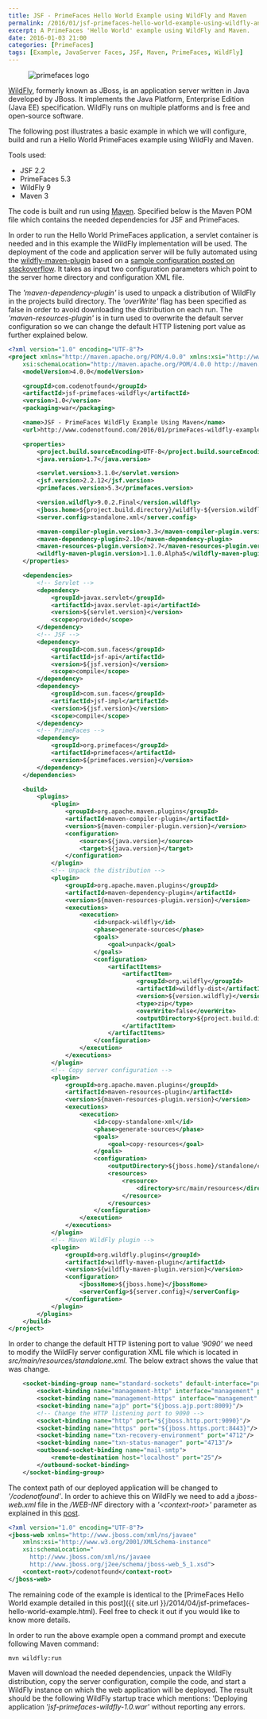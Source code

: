 ```yaml
---
title: JSF - PrimeFaces Hello World Example using WildFly and Maven
permalink: /2016/01/jsf-primefaces-hello-world-example-using-wildfly-and-maven.html
excerpt: A PrimeFaces 'Hello World' example using WildFly and Maven.
date: 2016-01-03 21:00
categories: [PrimeFaces]
tags: [Example, JavaServer Faces, JSF, Maven, PrimeFaces, WildFly]
---
```


<figure>
    <img src="{{ site.url }}/assets/images/logos/primefaces-logo.png" alt="primefaces logo">
</figure>

[WildFly](http://wildfly.org/), formerly known as JBoss, is an application server written in Java developed by JBoss. It implements the Java Platform, Enterprise Edition (Java EE) specification. WildFly runs on multiple platforms and is free and open-source software.

The following post illustrates a basic example in which we will configure, build and run a Hello World PrimeFaces example using WildFly and Maven.

Tools used:
* JSF 2.2
* PrimeFaces 5.3
* WildFly 9
* Maven 3

The code is built and run using [Maven](https://maven.apache.org/). Specified below is the Maven POM file which contains the needed dependencies for JSF and PrimeFaces.

In order to run the Hello World PrimeFaces application, a servlet container is needed and in this example the WildFly implementation will be used. The deployment of the code and application server will be fully automated using the [wildfly-maven-plugin](https://docs.jboss.org/wildfly/plugins/maven/latest/) based on a [sample configuration posted on stackoverflow](http://stackoverflow.com/a/29127121/4201470). It takes as input two configuration parameters which point to the server home directory and configuration XML file.

The <var>'maven-dependency-plugin'</var> is used to unpack a distribution of WildFly in the projects build directory. The <var>'overWrite'</var> flag has been specified as false in order to avoid downloading the distribution on each run. The <var>'maven-resources-plugin'</var> is in turn used to overwrite the default server configuration so we can change the default HTTP listening port value as further explained below.

``` xml
<?xml version="1.0" encoding="UTF-8"?>
<project xmlns="http://maven.apache.org/POM/4.0.0" xmlns:xsi="http://www.w3.org/2001/XMLSchema-instance"
    xsi:schemaLocation="http://maven.apache.org/POM/4.0.0 http://maven.apache.org/xsd/maven-4.0.0.xsd">
    <modelVersion>4.0.0</modelVersion>

    <groupId>com.codenotfound</groupId>
    <artifactId>jsf-primefaces-wildfly</artifactId>
    <version>1.0</version>
    <packaging>war</packaging>

    <name>JSF - PrimeFaces WildFly Example Using Maven</name>
    <url>http://www.codenotfound.com/2016/01/primeFaces-wildfly-example-using-maven.html</url>

    <properties>
        <project.build.sourceEncoding>UTF-8</project.build.sourceEncoding>
        <java.version>1.7</java.version>

        <servlet.version>3.1.0</servlet.version>
        <jsf.version>2.2.12</jsf.version>
        <primefaces.version>5.3</primefaces.version>

        <version.wildfly>9.0.2.Final</version.wildfly>
        <jboss.home>${project.build.directory}/wildfly-${version.wildfly}</jboss.home>
        <server.config>standalone.xml</server.config>

        <maven-compiler-plugin.version>3.3</maven-compiler-plugin.version>
        <maven-dependency-plugin>2.10</maven-dependency-plugin>
        <maven-resources-plugin.version>2.7</maven-resources-plugin.version>
        <wildfly-maven-plugin.version>1.1.0.Alpha5</wildfly-maven-plugin.version>
    </properties>

    <dependencies>
        <!-- Servlet -->
        <dependency>
            <groupId>javax.servlet</groupId>
            <artifactId>javax.servlet-api</artifactId>
            <version>${servlet.version}</version>
            <scope>provided</scope>
        </dependency>
        <!-- JSF -->
        <dependency>
            <groupId>com.sun.faces</groupId>
            <artifactId>jsf-api</artifactId>
            <version>${jsf.version}</version>
            <scope>compile</scope>
        </dependency>
        <dependency>
            <groupId>com.sun.faces</groupId>
            <artifactId>jsf-impl</artifactId>
            <version>${jsf.version}</version>
            <scope>compile</scope>
        </dependency>
        <!-- PrimeFaces -->
        <dependency>
            <groupId>org.primefaces</groupId>
            <artifactId>primefaces</artifactId>
            <version>${primefaces.version}</version>
        </dependency>
    </dependencies>

    <build>
        <plugins>
            <plugin>
                <groupId>org.apache.maven.plugins</groupId>
                <artifactId>maven-compiler-plugin</artifactId>
                <version>${maven-compiler-plugin.version}</version>
                <configuration>
                    <source>${java.version}</source>
                    <target>${java.version}</target>
                </configuration>
            </plugin>
            <!-- Unpack the distribution -->
            <plugin>
                <groupId>org.apache.maven.plugins</groupId>
                <artifactId>maven-dependency-plugin</artifactId>
                <version>${maven-resources-plugin.version}</version>
                <executions>
                    <execution>
                        <id>unpack-wildfly</id>
                        <phase>generate-sources</phase>
                        <goals>
                            <goal>unpack</goal>
                        </goals>
                        <configuration>
                            <artifactItems>
                                <artifactItem>
                                    <groupId>org.wildfly</groupId>
                                    <artifactId>wildfly-dist</artifactId>
                                    <version>${version.wildfly}</version>
                                    <type>zip</type>
                                    <overWrite>false</overWrite>
                                    <outputDirectory>${project.build.directory}</outputDirectory>
                                </artifactItem>
                            </artifactItems>
                        </configuration>
                    </execution>
                </executions>
            </plugin>
            <!-- Copy server configuration -->
            <plugin>
                <groupId>org.apache.maven.plugins</groupId>
                <artifactId>maven-resources-plugin</artifactId>
                <version>${maven-resources-plugin.version}</version>
                <executions>
                    <execution>
                        <id>copy-standalone-xml</id>
                        <phase>generate-sources</phase>
                        <goals>
                            <goal>copy-resources</goal>
                        </goals>
                        <configuration>
                            <outputDirectory>${jboss.home}/standalone/configuration</outputDirectory>
                            <resources>
                                <resource>
                                    <directory>src/main/resources</directory>
                                </resource>
                            </resources>
                        </configuration>
                    </execution>
                </executions>
            </plugin>
            <!-- Maven WildFly plugin -->
            <plugin>
                <groupId>org.wildfly.plugins</groupId>
                <artifactId>wildfly-maven-plugin</artifactId>
                <version>${wildfly-maven-plugin.version}</version>
                <configuration>
                    <jbossHome>${jboss.home}</jbossHome>
                    <serverConfig>${server.config}</serverConfig>
                </configuration>
            </plugin>
        </plugins>
    </build>
</project>
```

In order to change the default HTTP listening port to value <var>'9090'</var> we need to modify the WildFly server configuration XML file which is located in <var>src/main/resources/standalone.xml</var>. The below extract shows the value that was change.

``` xml
    <socket-binding-group name="standard-sockets" default-interface="public" port-offset="${jboss.socket.binding.port-offset:0}">
        <socket-binding name="management-http" interface="management" port="${jboss.management.http.port:9990}"/>
        <socket-binding name="management-https" interface="management" port="${jboss.management.https.port:9993}"/>
        <socket-binding name="ajp" port="${jboss.ajp.port:8009}"/>
        <!-- Change the HTTP listening port to 9090 -->
        <socket-binding name="http" port="${jboss.http.port:9090}"/>
        <socket-binding name="https" port="${jboss.https.port:8443}"/>
        <socket-binding name="txn-recovery-environment" port="4712"/>
        <socket-binding name="txn-status-manager" port="4713"/>
        <outbound-socket-binding name="mail-smtp">
            <remote-destination host="localhost" port="25"/>
        </outbound-socket-binding>
    </socket-binding-group>
```

The context path of our deployed application will be changed to <var>'/codenotfound'</var>. In order to achieve this on WildFly we need to add a <var>jboss-web.xml</var> file in the <var>/WEB-INF</var> directory with a <var>'&lt;context-root&gt;'</var> parameter as explained in this [post](http://stackoverflow.com/a/28475123/4201470).

``` xml
<?xml version="1.0" encoding="UTF-8"?>
<jboss-web xmlns="http://www.jboss.com/xml/ns/javaee"
    xmlns:xsi="http://www.w3.org/2001/XMLSchema-instance"
    xsi:schemaLocation="
      http://www.jboss.com/xml/ns/javaee
      http://www.jboss.org/j2ee/schema/jboss-web_5_1.xsd">
    <context-root>/codenotfound</context-root>
</jboss-web>
```

The remaining code of the example is identical to the [PrimeFaces Hello World example detailed in this post]({{ site.url }}/2014/04/jsf-primefaces-hello-world-example.html). Feel free to check it out if you would like to know more details.

In order to run the above example open a command prompt and execute following Maven command: 

``` plaintext
mvn wildfly:run
```

Maven will download the needed dependencies, unpack the WildFly distribution, copy the server configuration, compile the code, and start a WildFly instance on which the web application will be deployed. The result should be the following WildFly startup trace which mentions: 'Deploying application <var>'jsf-primefaces-wildfly-1.0.war'</var> without reporting any errors.


















